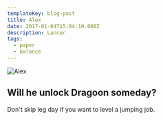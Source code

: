 ```yaml
---
templateKey: blog-post
title: Alex
date: 2017-01-04T15:04:10.000Z
description: Lancer
tags:
  - paper
  - balance
---
```

![Alex](/img/Alex.png)

## Will he unlock Dragoon someday?

Don't skip leg day if you want to level a jumping job.